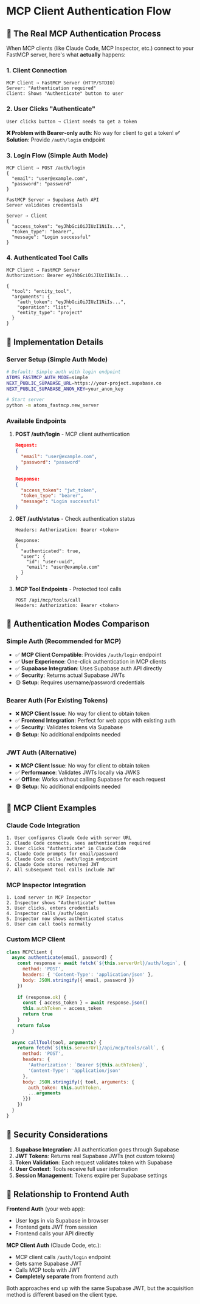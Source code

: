 # MCP Client Authentication Flow

## 🎯 The Real MCP Authentication Process

When MCP clients (like Claude Code, MCP Inspector, etc.) connect to your FastMCP server, here's what **actually** happens:

### 1. Client Connection
```
MCP Client → FastMCP Server (HTTP/STDIO)
Server: "Authentication required"
Client: Shows "Authenticate" button to user
```

### 2. User Clicks "Authenticate"
```
User clicks button → Client needs to get a token
```

**❌ Problem with Bearer-only auth**: No way for client to get a token!
**✅ Solution**: Provide `/auth/login` endpoint

### 3. Login Flow (Simple Auth Mode)
```
MCP Client → POST /auth/login
{
  "email": "user@example.com",
  "password": "password"
}

FastMCP Server → Supabase Auth API
Server validates credentials

Server → Client
{
  "access_token": "eyJhbGciOiJIUzI1NiIs...",
  "token_type": "bearer",
  "message": "Login successful"
}
```

### 4. Authenticated Tool Calls
```
MCP Client → FastMCP Server
Authorization: Bearer eyJhbGciOiJIUzI1NiIs...

{
  "tool": "entity_tool",
  "arguments": {
    "auth_token": "eyJhbGciOiJIUzI1NiIs...",
    "operation": "list",
    "entity_type": "project"
  }
}
```

## 🔧 Implementation Details

### Server Setup (Simple Auth Mode)

```bash
# Default: Simple auth with login endpoint
ATOMS_FASTMCP_AUTH_MODE=simple
NEXT_PUBLIC_SUPABASE_URL=https://your-project.supabase.co
NEXT_PUBLIC_SUPABASE_ANON_KEY=your_anon_key

# Start server
python -m atoms_fastmcp.new_server
```

### Available Endpoints

1. **POST /auth/login** - MCP client authentication
   ```json
   Request:
   {
     "email": "user@example.com",
     "password": "password"
   }
   
   Response:
   {
     "access_token": "jwt_token",
     "token_type": "bearer", 
     "message": "Login successful"
   }
   ```

2. **GET /auth/status** - Check authentication status
   ```
   Headers: Authorization: Bearer <token>
   
   Response:
   {
     "authenticated": true,
     "user": {
       "id": "user-uuid",
       "email": "user@example.com"
     }
   }
   ```

3. **MCP Tool Endpoints** - Protected tool calls
   ```
   POST /api/mcp/tools/call
   Headers: Authorization: Bearer <token>
   ```

## 🔀 Authentication Modes Comparison

### Simple Auth (Recommended for MCP)
- ✅ **MCP Client Compatible**: Provides `/auth/login` endpoint
- ✅ **User Experience**: One-click authentication in MCP clients
- ✅ **Supabase Integration**: Uses Supabase auth API directly
- ✅ **Security**: Returns actual Supabase JWTs
- 🟡 **Setup**: Requires username/password credentials

### Bearer Auth (For Existing Tokens)
- ❌ **MCP Client Issue**: No way for client to obtain token
- ✅ **Frontend Integration**: Perfect for web apps with existing auth
- ✅ **Security**: Validates tokens via Supabase
- 🟢 **Setup**: No additional endpoints needed

### JWT Auth (Alternative)
- ❌ **MCP Client Issue**: No way for client to obtain token
- ✅ **Performance**: Validates JWTs locally via JWKS
- ✅ **Offline**: Works without calling Supabase for each request
- 🟢 **Setup**: No additional endpoints needed

## 🚀 MCP Client Examples

### Claude Code Integration
```
1. User configures Claude Code with server URL
2. Claude Code connects, sees authentication required
3. User clicks "Authenticate" in Claude Code
4. Claude Code prompts for email/password
5. Claude Code calls /auth/login endpoint
6. Claude Code stores returned JWT
7. All subsequent tool calls include JWT
```

### MCP Inspector Integration
```
1. Load server in MCP Inspector
2. Inspector shows "Authenticate" button
3. User clicks, enters credentials
4. Inspector calls /auth/login
5. Inspector now shows authenticated status
6. User can call tools normally
```

### Custom MCP Client
```javascript
class MCPClient {
  async authenticate(email, password) {
    const response = await fetch(`${this.serverUrl}/auth/login`, {
      method: 'POST',
      headers: { 'Content-Type': 'application/json' },
      body: JSON.stringify({ email, password })
    })
    
    if (response.ok) {
      const { access_token } = await response.json()
      this.authToken = access_token
      return true
    }
    return false
  }
  
  async callTool(tool, arguments) {
    return fetch(`${this.serverUrl}/api/mcp/tools/call`, {
      method: 'POST',
      headers: {
        'Authorization': `Bearer ${this.authToken}`,
        'Content-Type': 'application/json'
      },
      body: JSON.stringify({ tool, arguments: { 
        auth_token: this.authToken,
        ...arguments 
      }})
    })
  }
}
```

## 🔐 Security Considerations

1. **Supabase Integration**: All authentication goes through Supabase
2. **JWT Tokens**: Returns real Supabase JWTs (not custom tokens)
3. **Token Validation**: Each request validates token with Supabase
4. **User Context**: Tools receive full user information
5. **Session Management**: Tokens expire per Supabase settings

## 🔄 Relationship to Frontend Auth

**Frontend Auth** (your web app):
- User logs in via Supabase in browser
- Frontend gets JWT from session
- Frontend calls your API directly

**MCP Client Auth** (Claude Code, etc.):
- MCP client calls `/auth/login` endpoint
- Gets same Supabase JWT
- Calls MCP tools with JWT
- **Completely separate** from frontend auth

Both approaches end up with the same Supabase JWT, but the acquisition method is different based on the client type.